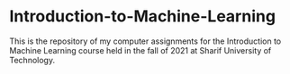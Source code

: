 # Introduction-to-Machine-Learning
This is the repository of my computer assignments for the Introduction to Machine Learning course held in the fall of 2021 at Sharif University of Technology.
